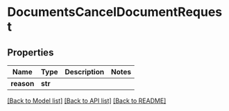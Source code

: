 # DocumentsCancelDocumentRequest

## Properties
Name | Type | Description | Notes
------------ | ------------- | ------------- | -------------
**reason** | **str** |  | 

[[Back to Model list]](../README.md#documentation-for-models) [[Back to API list]](../README.md#documentation-for-api-endpoints) [[Back to README]](../README.md)

